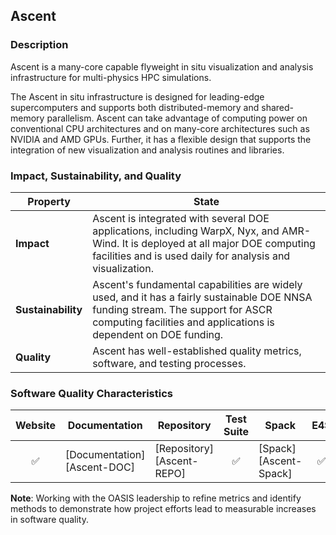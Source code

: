 ## Ascent

### Description

Ascent is a many-core capable flyweight in situ visualization and analysis infrastructure for multi-physics HPC simulations.

The Ascent in situ infrastructure is designed for leading-edge supercomputers and supports both distributed-memory and shared-memory parallelism. Ascent can take advantage of computing power on conventional CPU architectures and on many-core architectures such as NVIDIA and AMD GPUs. Further, it has a flexible design that supports the integration of new visualization and analysis routines and libraries.

### Impact, Sustainability, and Quality

<table class="isq_table">
  <thead>
    <tr>
      <th>Property</th>
      <th style="text-align: center">State</th>
    </tr>
  </thead>
  <tbody>
    <tr>
      <td>
        <strong>Impact</strong>
      </td>
      <td>
        Ascent is integrated with several DOE applications, including WarpX, Nyx, and AMR-Wind. It is deployed at all major DOE computing facilities and is used daily for analysis and visualization.
      </td>
    </tr>
    <tr>
      <td>
        <strong>Sustainability</strong>
      </td>
      <td>
        Ascent's fundamental capabilities are widely used, and it has a fairly sustainable DOE NNSA funding stream. The support for ASCR computing facilities and applications is dependent on DOE funding.
      </td>
    </tr>
    <tr>
      <td>
        <strong>Quality</strong>
      </td>
      <td>
        Ascent has well-established quality metrics, software, and testing processes.
      </td>
    </tr>
  </tbody>
</table>

### Software Quality Characteristics

<table class="status_table">
  <thead>
    <tr>
      <th style="text-align: center">Website</th>
      <th style="text-align: center">Documentation</th>
      <th style="text-align: center">Repository</th>
      <th style="text-align: center">Test Suite</th>
      <th style="text-align: center">Spack</th>
      <th style="text-align: center">E4S</th>
      <th style="text-align: center">Smoke Test</th>
    </tr>
  </thead>
  <tbody>
    <tr>
      <td style="text-align: center" markdown="span">✅</td><!-- Website -->
      <td markdown="span">
        [Documentation][Ascent-DOC]
      </td><!-- Documentation -->
      <td markdown="span">
        [Repository][Ascent-REPO]
      </td><!-- Repository -->
      <td style="text-align: center" markdown="span">✅</td><!-- Test Suite -->
      <td markdown="span">
        [Spack][Ascent-Spack]
      </td><!-- Spack -->
      <td style="text-align: center" markdown="span">✅</td><!-- E4S -->
      <td style="text-align: center" markdown="span">✅</td><!-- Smoke Test -->
    </tr>
  </tbody>
</table>

**Note**: Working with the OASIS leadership to refine metrics and identify methods to demonstrate how project efforts lead to measurable increases in software quality.

[Ascent-DOC]: https://ascent.readthedocs.io/
[Ascent-REPO]: https://github.com/Alpine-DAV/ascent
[Ascent-Spack]: https://github.com/spack/spack/blob/develop/var/spack/repos/builtin/packages/ascent/package.py
